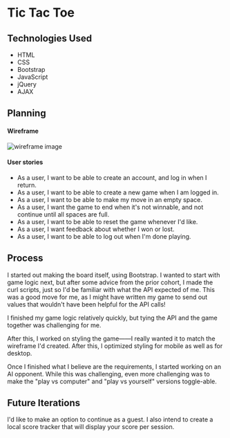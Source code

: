 # Tic Tac Toe

## Technologies Used
- HTML
- CSS
- Bootstrap
- JavaScript
- jQuery
- AJAX

## Planning

#### Wireframe

![wireframe image](https://i.imgur.com/2AzzUUXl.jpg)

#### User stories
  - As a user, I want to be able to create an account, and log in when I return.
  - As a user, I want to be able to create a new game when I am logged in.
  - As a user, I want to be able to make my move in an empty space.
  - As a user, I want the game to end when it's not winnable, and not continue until all spaces are full.
  - As a user, I want to be able to reset the game whenever I'd like.
  - As a user, I want feedback about whether I won or lost.
  - As a user, I want to be able to log out when I'm done playing.

## Process

I started out making the board itself, using Bootstrap. I wanted to start with game logic next, but after some advice from the prior cohort, I made the curl scripts, just so I'd be familiar with what the API expected of me. This was a good move for me, as I might have written my game to send out values that wouldn't have been helpful for the API calls!

I finished my game logic relatively quickly, but tying the API and the game together was challenging for me.

After this, I worked on styling the game——I really wanted it to match the wireframe I'd created. After this, I optimized styling for mobile as well as for desktop.

Once I finished what I believe are the requirements, I started working on an AI opponent. While this was challenging, even more challenging was to make the "play vs computer" and "play vs yourself" versions toggle-able.

## Future Iterations

I'd like to make an option to continue as a guest. I also intend to create a local score tracker that will display your score per session.
